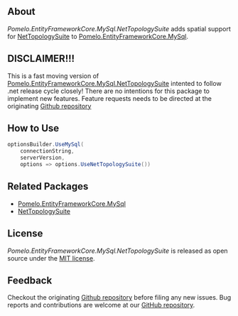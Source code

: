 ﻿## About

_Pomelo.EntityFrameworkCore.MySql.NetTopologySuite_ adds spatial support for [NetTopologySuite](https://github.com/NetTopologySuite/NetTopologySuite) to [Pomelo.EntityFrameworkCore.MySql](https://github.com/PomeloFoundation/Pomelo.EntityFrameworkCore.MySql).


## DISCLAIMER!!!
This is a fast moving version of [Pomelo.EntityFrameworkCore.MySql.NetTopologySuite](https://www.nuget.org/packages/Pomelo.EntityFrameworkCore.MySql.NetTopologySuite) intented to follow .net release cycle closely!
There are no intentions for this package to implement new features. Feature requests needs to be directed at the originating [Github repository](https://github.com/PomeloFoundation/Pomelo.EntityFrameworkCore.MySql)

## How to Use

```csharp
optionsBuilder.UseMySql(
    connectionString,
    serverVersion,
    options => options.UseNetTopologySuite())
```

## Related Packages

* [Pomelo.EntityFrameworkCore.MySql](https://www.nuget.org/packages/Pomelo.EntityFrameworkCore.MySql)
* [NetTopologySuite](https://www.nuget.org/packages/NetTopologySuite)

## License

_Pomelo.EntityFrameworkCore.MySql.NetTopologySuite_ is released as open source under the [MIT license](https://github.com/PomeloFoundation/Pomelo.EntityFrameworkCore.MySql/blob/main/LICENSE).

## Feedback

Checkout the originating [Github repository](https://github.com/PomeloFoundation/Pomelo.EntityFrameworkCore.MySql) before filing any new issues.
Bug reports and contributions are welcome at our [GitHub repository](https://github.com/microting/Pomelo.EntityFrameworkCore.MySql).